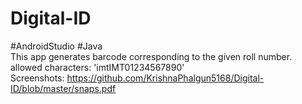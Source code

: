 # Digital-ID
#AndroidStudio #Java
</br>
This app generates barcode corresponding to the given roll number.
</br>
allowed characters: 'imtIMT01234567890'
</br>
Screenshots: https://github.com/KrishnaPhalgun5168/Digital-ID/blob/master/snaps.pdf
